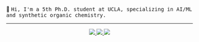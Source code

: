 👋 <samp>Hi, I'm a 5th Ph.D. student at UCLA, specializing in AI/ML and synthetic organic chemistry.</samp>

-----

<p align="center">
  <a href="https://github.com/beef-broccoli">
    <img src="https://img.shields.io/badge/github-@beef--broccoli-211F1F?logo=github&logoColor=white&style=flat-square" />
  </a>
  <a href="https://www.linkedin.com/in/jason-wang-14a363290">
    <img src="https://img.shields.io/badge/linkedin-Jason_Wang-0072B1?logo=linkedin&style=flat-square" />
  </a>
  <a href="https://scholar.google.com/citations?user=Zn260ToAAAAJ&hl=en&authuser=1">
    <img src="https://img.shields.io/badge/googlescholar-Jason Wang-4066E2?logo=googlescholar&logoColor=white&style=flat-square" />
  </a>
</p>

<!---
beef-broccoli/beef-broccoli is a ✨ special ✨ repository because its `README.md` (this file) appears on your GitHub profile.
You can click the Preview link to take a look at your changes.
--->
